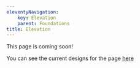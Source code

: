 ```yaml
---
eleventyNavigation:
    key: Elevation
    parent: Foundations
title: Elevation
---
```


This page is coming soon!

You can see the current designs for the page [here](https://www.figma.com/file/KND7Higqcvksz7WkXRKLHm/Microsite?node-id=952%3A41536)
